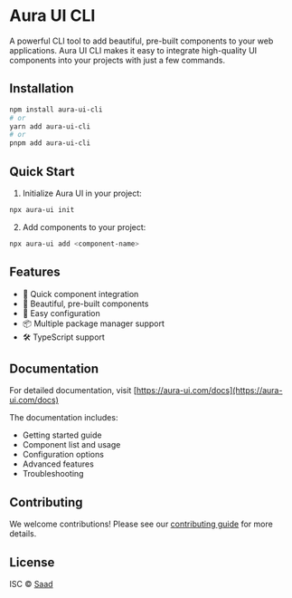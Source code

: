 # Aura UI CLI

A powerful CLI tool to add beautiful, pre-built components to your web applications. Aura UI CLI makes it easy to integrate high-quality UI components into your projects with just a few commands.

## Installation

```bash
npm install aura-ui-cli
# or
yarn add aura-ui-cli
# or
pnpm add aura-ui-cli
```

## Quick Start

1. Initialize Aura UI in your project:
```bash
npx aura-ui init
```

2. Add components to your project:
```bash
npx aura-ui add <component-name>
```

## Features

- 🚀 Quick component integration
- 🎨 Beautiful, pre-built components
- 🔧 Easy configuration
- 📦 Multiple package manager support
- 🛠️ TypeScript support

## Documentation

For detailed documentation, visit [https://aura-ui.com/docs](https://aura-ui.com/docs)

The documentation includes:
- Getting started guide
- Component list and usage
- Configuration options
- Advanced features
- Troubleshooting

## Contributing

We welcome contributions! Please see our [contributing guide](https://aura-ui.com) for more details.

## License

ISC © [Saad](https://github.com/codewithevilxd)
